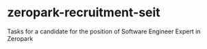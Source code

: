 # zeropark-recruitment-seit
Tasks for a candidate for the position of Software Engineer Expert in Zeropark
